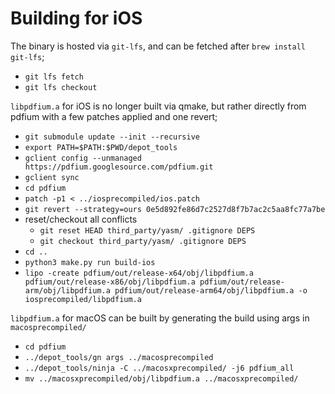 # Building for iOS

The binary is hosted via `git-lfs`, and can be fetched after `brew install git-lfs`;
   - `git lfs fetch`
   - `git lfs checkout`

`libpdfium.a` for iOS is no longer built via qmake, but rather directly from pdfium with a few patches applied and one revert;

   - `git submodule update --init --recursive`
   - `export PATH=$PATH:$PWD/depot_tools`
   - `gclient config --unmanaged https://pdfium.googlesource.com/pdfium.git`
   - `gclient sync`
   - `cd pdfium`
   - `patch -p1 < ../iosprecompiled/ios.patch`
   - `git revert --strategy=ours 0e5d892fe86d7c2527d8f7b7ac2c5aa8fc77a7be`
   - reset/checkout all conflicts
     - `git reset HEAD third_party/yasm/ .gitignore DEPS`
     - `git checkout third_party/yasm/ .gitignore DEPS`
   - `cd ..`
   - `python3 make.py run build-ios`
   - `lipo -create pdfium/out/release-x64/obj/libpdfium.a pdfium/out/release-x86/obj/libpdfium.a pdfium/out/release-arm/obj/libpdfium.a pdfium/out/release-arm64/obj/libpdfium.a -o iosprecompiled/libpdfium.a`

`libpdfium.a` for macOS can be built by generating the build using args in `macosprecompiled/`

   - `cd pdfium`
   - `../depot_tools/gn args ../macosprecompiled`
   - `../depot_tools/ninja -C ../macosxprecompiled/ -j6 pdfium_all`
   - `mv ../macosxprecompiled/obj/libpdfium.a ../macosxprecompiled/`
